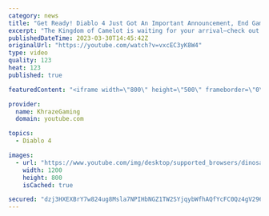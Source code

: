 ```yaml
---
category: news
title: "Get Ready! Diablo 4 Just Got An Important Announcement, End Game Dev Update & More (Diablo 4 News)"
excerpt: "The Kingdom of Camelot is waiting for your arrival—check out the King Arthur: Legends Rise Open Beta here: ..."
publishedDateTime: 2023-03-30T14:45:42Z
originalUrl: "https://youtube.com/watch?v=vxcEC3yK8W4"
type: video
quality: 123
heat: 123
published: true

featuredContent: "<iframe width=\"800\" height=\"500\" frameborder=\"0\" src=\"https://www.youtube.com/embed/vxcEC3yK8W4\" allow=\"accelerometer; autoplay; encrypted-media; gyroscope; picture-in-picture\" allowfullscreen></iframe>"

provider:
  name: KhrazeGaming
  domain: youtube.com

topics:
  - Diablo 4

images:
  - url: "https://www.youtube.com/img/desktop/supported_browsers/dinosaur.png"
    width: 1200
    height: 800
    isCached: true

secured: "dzj3HXEXBrY7w824ug8Msla7NPIHbNGZ1TW2SYjqybWfhAQfYcFC0Qz4gV296CI54FW1Ul9uT3wwqCemIPkAMPuncqSrXJXdIGNkwPA6sEsQwTpwc55k8sP4ZQhT59kOftdJ5y1z8ud4E5U4KkmegPR9upH5zB3laQicEUskaLgie95a1pPkaDggyjBZMilR92tgRFwZ+825d4tX+NgdyKwK7yDwN0ylYAZoAiIzrWU8A+o4e++/cXqN9LNmxoOJb1deXCRqMQYU6C++wiq9uZoImllBgAPA/K5MCsRDIp9O3oJbJtJVUpG5troz/MsH7X3VoYnex1820j26zfR4Wsl4ZzNu6CVgZexV7hJ5d96fmAgdjgq5qQYW5jTMTYhKf5gexPy9pZ5Lg4uz9f1xv54TVoG/DOha0897Ojw5jsyNRhhboJY7axuAJ8TxnHDR;y+k+QznTTTBfHWeXJGOjBQ=="
---
```


